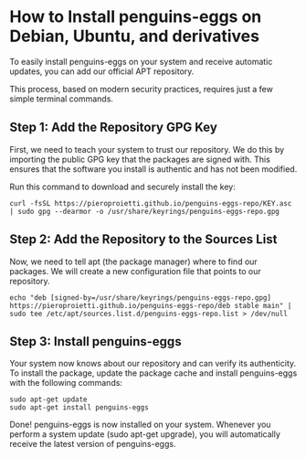 # How to Install penguins-eggs on Debian, Ubuntu, and derivatives
To easily install penguins-eggs on your system and receive automatic updates, you can add our official APT repository.

This process, based on modern security practices, requires just a few simple terminal commands.

## Step 1: Add the Repository GPG Key
First, we need to teach your system to trust our repository. We do this by importing the public GPG key that the packages are signed with. This ensures that the software you install is authentic and has not been modified.

Run this command to download and securely install the key:
```
curl -fsSL https://pieroproietti.github.io/penguins-eggs-repo/KEY.asc | sudo gpg --dearmor -o /usr/share/keyrings/penguins-eggs-repo.gpg
```

## Step 2: Add the Repository to the Sources List
Now, we need to tell apt (the package manager) where to find our packages. We will create a new configuration file that points to our repository.
```
echo "deb [signed-by=/usr/share/keyrings/penguins-eggs-repo.gpg] https://pieroproietti.github.io/penguins-eggs-repo/deb stable main" | sudo tee /etc/apt/sources.list.d/penguins-eggs-repo.list > /dev/null
```

## Step 3: Install penguins-eggs
Your system now knows about our repository and can verify its authenticity. To install the package, update the package cache and install penguins-eggs with the following commands:
```
sudo apt-get update
sudo apt-get install penguins-eggs
```
Done! penguins-eggs is now installed on your system. Whenever you perform a system update (sudo apt-get upgrade), you will automatically receive the latest version of penguins-eggs.